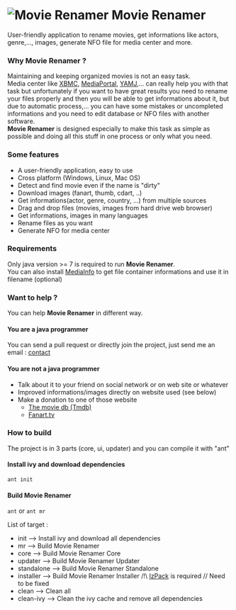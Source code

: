 ![Movie Renamer](http://movie-renamer.fr/image/banniere.png)
Movie Renamer
=============

User-friendly application to rename movies, get informations like actors, genre,..., images, generate NFO file for media center and more.

### Why Movie Renamer ? 

Maintaining and keeping organized movies is not an easy task.  
Media center like [XBMC](http://xbmc.org/), [MediaPortal](http://www.team-mediaportal.com/), [YAMJ](http://www.yamj.org|),... can really help you with that task but unfortunately if you want to have great results you need to rename your files properly and then you will be able to get informations about it, but due to automatic process,... you can have some mistakes or uncompleted informations and you need to edit database or NFO files with another software.  
**Movie Renamer** is designed especially to make this task as simple as possible and doing all this stuff in one process or only what you need.

### Some features

  * A user-friendly application, easy to use
  * Cross platform (Windows, Linux, Mac OS) 
  * Detect and find movie even if the name is "dirty"
  * Download images (fanart, thumb, cdart, ..)
  * Get informations(actor, genre, country, ...) from multiple sources
  * Drag and drop files (movies, images from hard drive web browser)
  * Get informations, images in many languages
  * Rename files as you want
  * Generate NFO for media center

### Requirements

Only java version >= 7 is required to run **Movie Renamer**.  
You can also install [MediaInfo](http://mediaarea.net/fr/MediaInfo) to get file container informations and use it in filename (optional)

### Want to help ?

You can help **Movie Renamer** in different way.

#### You are a java programmer

You can send a pull request or directly join the project, just send me an email : [contact](mailto:contact@movie-renamer.fr)

#### You are not a java programmer

  * Talk about it to your friend on social network or on web site or whatever
  * Improved informations/images directly on website used (see below)
  * Make a donation to one of those website
    - [The movie db (Tmdb)](http://www.themoviedb.org)
    - [Fanart.tv](http://fanart.tv/)

### How to build

The project is in 3 parts (core, ui, updater) and you can compile it with "ant"  

#### Install ivy and download dependencies

```
ant init
```

#### Build Movie Renamer

`ant` or  `ant mr`

List of target :  

  * init        --> Install ivy and download all dependencies
  * mr          --> Build Movie Renamer
  * core        --> Build Movie Renamer Core
  * updater     --> Build Movie Renamer Updater
  * standalone  --> Build Movie Renamer Standalone
  * installer   --> Build Movie Renamer Installer /!\ [IzPack](http://izpack.org/) is required // Need to be fixed
  * clean       --> Clean all
  * clean-ivy   --> Clean the ivy cache and remove all dependencies

